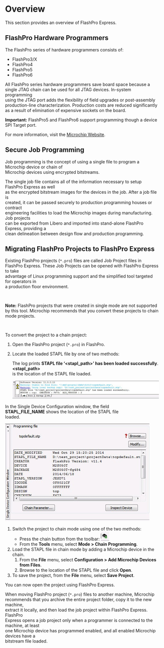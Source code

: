 # Overview

This section provides an overview of FlashPro Express.

## FlashPro Hardware Programmers

The FlashPro series of hardware programmers consists of:

-   FlashPro3/X
-   FlashPro4
-   FlashPro5
-   FlashPro6

All FlashPro series hardware programmers save board space because a<br /> single JTAG chain can be used for all JTAG devices. In-system programming<br /> using the JTAG port adds the flexibility of field upgrades or post-assembly<br /> production-line characterization. Production costs are reduced significantly<br /> as a result of elimination of expensive sockets on the board.

**Important:** FlashPro5 and FlashPro6 support programming though a device SPI Target port.

For more information, visit the [Microchip Website](https://www.microchip.com/en-us/products/fpgas-and-plds/fpga-and-soc-design-tools/programming-and-debug/flashpro-and-flashpro-express#overview).

## Secure Job Programming

Job programming is the concept of using a single file to program a Microchip device or chain of<br /> Microchip devices using encrypted bitstreams.

The single job file contains all of the information necessary to setup FlashPro Express as well<br /> as the encrypted bitstream images for the devices in the job. After a job file is<br /> created, it can be passed securely to production programming houses or contract<br /> engineering facilities to load the Microchip images during manufacturing. Job projects<br /> can be exported from Libero and imported into stand-alone FlashPro Express, providing a<br /> clean delineation between design flow and production programming.

## Migrating FlashPro Projects to FlashPro Express

Existing FlashPro projects \(`*.pro`\) files are called Job Project files in<br /> FlashPro Express. These Job Projects can be opened with FlashPro Express to take<br /> advantage of Linux programming support and the simplified tool targeted for operators in<br /> a production floor environment.

<br />

**Note:** FlashPro projects that were created in single mode are not supported by this tool. Microchip recommends that you convert these projects to chain mode projects.

<br />

To convert the project to a chain project:

1.  Open the FlashPro project \(`*.pro`\) in FlashPro.
2.  Locate the loaded STAPL file by one of two methods:

    The log prints **STAPL file ‘&lt;stapl\_path&gt;’ has been loaded successfully**. **&lt;stapl\_path&gt;**<br /> is the location of the STAPL file loaded.

    ![???](GUID-4DFE9480-2D57-44DF-9397-45FC47C728F1-low.jpg "Sample Log Message")


In the Single Device Configuration window, the field<br /> **STAPL\_FILE\_NAME** shows the location of the STAPL file<br /> loaded.

![???](GUID-A2FE99D8-C4B6-4C81-92BF-8FB70EE9D315-low.jpg "Location of STAPL File")

1.  Switch the project to chain mode using one of the two methods:
    -   Press the chain button from the toolbar: ![???](GUID-3A81346E-17BF-4466-927B-CABC0BCF6F9D-low.jpg)
    -   From the **Tools** menu, select **Mode &gt; Chain Programming**.
2.  Load the STAPL file in chain mode by adding a Microchip device in the chain.
    1.  From the **File** menu, select **Configuration &gt; Add Microchip Devices from Files**.
    2.  Browse to the location of the STAPL file and click **Open**.
3.  To save the project, from the **File** menu, select **Save Project**.

You can now open the project using FlashPro Express.

When moving FlashPro project \(`*.pro`\) files to another machine, Microchip<br /> recommends that you archive the entire project folder, copy it to the new machine,<br /> extract it locally, and then load the job project within FlashPro Express. FlashPro<br /> Express opens a job project only when a programmer is connected to the machine, at least<br /> one Microchip device has programmed enabled, and all enabled Microchip devices have a<br /> bitstream file loaded.

